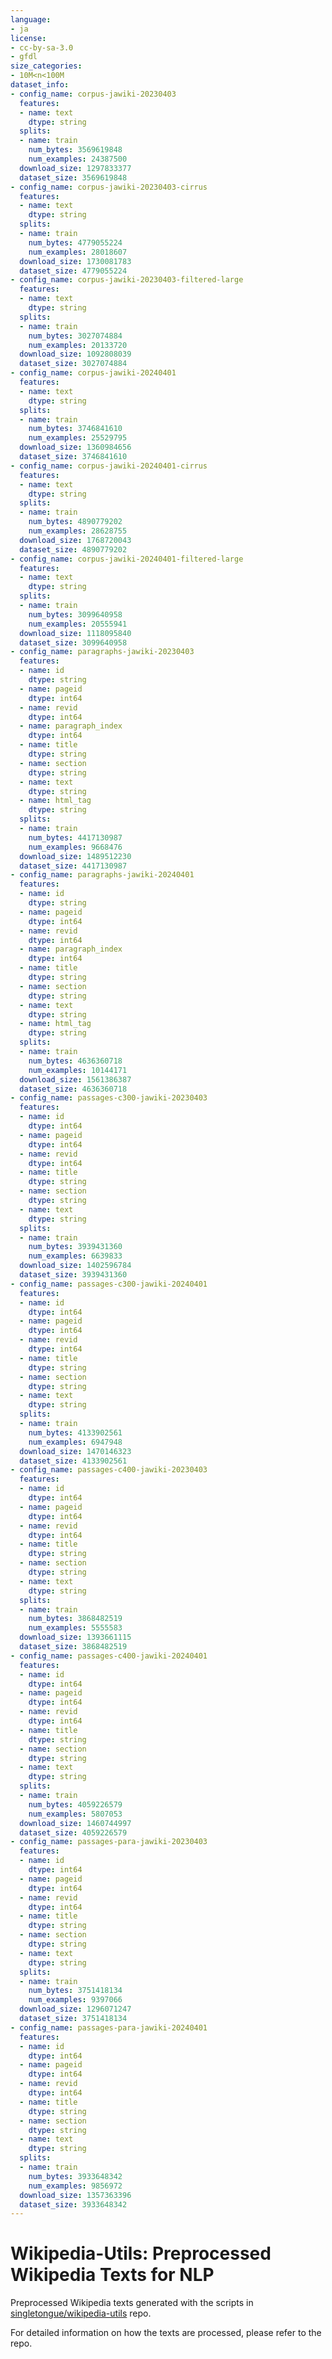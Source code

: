 ```yaml
---
language:
- ja
license:
- cc-by-sa-3.0
- gfdl
size_categories:
- 10M<n<100M
dataset_info:
- config_name: corpus-jawiki-20230403
  features:
  - name: text
    dtype: string
  splits:
  - name: train
    num_bytes: 3569619848
    num_examples: 24387500
  download_size: 1297833377
  dataset_size: 3569619848
- config_name: corpus-jawiki-20230403-cirrus
  features:
  - name: text
    dtype: string
  splits:
  - name: train
    num_bytes: 4779055224
    num_examples: 28018607
  download_size: 1730081783
  dataset_size: 4779055224
- config_name: corpus-jawiki-20230403-filtered-large
  features:
  - name: text
    dtype: string
  splits:
  - name: train
    num_bytes: 3027074884
    num_examples: 20133720
  download_size: 1092808039
  dataset_size: 3027074884
- config_name: corpus-jawiki-20240401
  features:
  - name: text
    dtype: string
  splits:
  - name: train
    num_bytes: 3746841610
    num_examples: 25529795
  download_size: 1360984656
  dataset_size: 3746841610
- config_name: corpus-jawiki-20240401-cirrus
  features:
  - name: text
    dtype: string
  splits:
  - name: train
    num_bytes: 4890779202
    num_examples: 28628755
  download_size: 1768720043
  dataset_size: 4890779202
- config_name: corpus-jawiki-20240401-filtered-large
  features:
  - name: text
    dtype: string
  splits:
  - name: train
    num_bytes: 3099640958
    num_examples: 20555941
  download_size: 1118095840
  dataset_size: 3099640958
- config_name: paragraphs-jawiki-20230403
  features:
  - name: id
    dtype: string
  - name: pageid
    dtype: int64
  - name: revid
    dtype: int64
  - name: paragraph_index
    dtype: int64
  - name: title
    dtype: string
  - name: section
    dtype: string
  - name: text
    dtype: string
  - name: html_tag
    dtype: string
  splits:
  - name: train
    num_bytes: 4417130987
    num_examples: 9668476
  download_size: 1489512230
  dataset_size: 4417130987
- config_name: paragraphs-jawiki-20240401
  features:
  - name: id
    dtype: string
  - name: pageid
    dtype: int64
  - name: revid
    dtype: int64
  - name: paragraph_index
    dtype: int64
  - name: title
    dtype: string
  - name: section
    dtype: string
  - name: text
    dtype: string
  - name: html_tag
    dtype: string
  splits:
  - name: train
    num_bytes: 4636360718
    num_examples: 10144171
  download_size: 1561386387
  dataset_size: 4636360718
- config_name: passages-c300-jawiki-20230403
  features:
  - name: id
    dtype: int64
  - name: pageid
    dtype: int64
  - name: revid
    dtype: int64
  - name: title
    dtype: string
  - name: section
    dtype: string
  - name: text
    dtype: string
  splits:
  - name: train
    num_bytes: 3939431360
    num_examples: 6639833
  download_size: 1402596784
  dataset_size: 3939431360
- config_name: passages-c300-jawiki-20240401
  features:
  - name: id
    dtype: int64
  - name: pageid
    dtype: int64
  - name: revid
    dtype: int64
  - name: title
    dtype: string
  - name: section
    dtype: string
  - name: text
    dtype: string
  splits:
  - name: train
    num_bytes: 4133902561
    num_examples: 6947948
  download_size: 1470146323
  dataset_size: 4133902561
- config_name: passages-c400-jawiki-20230403
  features:
  - name: id
    dtype: int64
  - name: pageid
    dtype: int64
  - name: revid
    dtype: int64
  - name: title
    dtype: string
  - name: section
    dtype: string
  - name: text
    dtype: string
  splits:
  - name: train
    num_bytes: 3868482519
    num_examples: 5555583
  download_size: 1393661115
  dataset_size: 3868482519
- config_name: passages-c400-jawiki-20240401
  features:
  - name: id
    dtype: int64
  - name: pageid
    dtype: int64
  - name: revid
    dtype: int64
  - name: title
    dtype: string
  - name: section
    dtype: string
  - name: text
    dtype: string
  splits:
  - name: train
    num_bytes: 4059226579
    num_examples: 5807053
  download_size: 1460744997
  dataset_size: 4059226579
- config_name: passages-para-jawiki-20230403
  features:
  - name: id
    dtype: int64
  - name: pageid
    dtype: int64
  - name: revid
    dtype: int64
  - name: title
    dtype: string
  - name: section
    dtype: string
  - name: text
    dtype: string
  splits:
  - name: train
    num_bytes: 3751418134
    num_examples: 9397066
  download_size: 1296071247
  dataset_size: 3751418134
- config_name: passages-para-jawiki-20240401
  features:
  - name: id
    dtype: int64
  - name: pageid
    dtype: int64
  - name: revid
    dtype: int64
  - name: title
    dtype: string
  - name: section
    dtype: string
  - name: text
    dtype: string
  splits:
  - name: train
    num_bytes: 3933648342
    num_examples: 9856972
  download_size: 1357363396
  dataset_size: 3933648342
---
```


# Wikipedia-Utils: Preprocessed Wikipedia Texts for NLP

Preprocessed Wikipedia texts generated with the scripts in [singletongue/wikipedia-utils](https://github.com/singletongue/wikipedia-utils) repo.

For detailed information on how the texts are processed, please refer to the repo.
